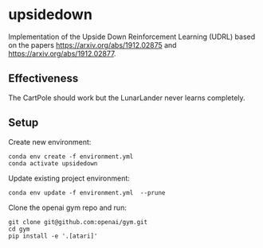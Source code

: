# upsidedown

Implementation of the Upside Down Reinforcement Learning (UDRL) based on the papers https://arxiv.org/abs/1912.02875 and https://arxiv.org/abs/1912.02877.

## Effectiveness

The CartPole should work but the LunarLander never learns completely.

## Setup

Create new environment:

    conda env create -f environment.yml
    conda activate upsidedown

Update existing project environment:

    conda env update -f environment.yml  --prune

Clone the openai gym repo and run:

    git clone git@github.com:openai/gym.git
    cd gym
    pip install -e '.[atari]'
